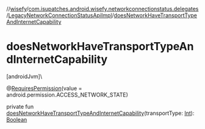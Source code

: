 //[wisefy](../../../index.md)/[com.isupatches.android.wisefy.networkconnectionstatus.delegates](../index.md)/[LegacyNetworkConnectionStatusApiImpl](index.md)/[doesNetworkHaveTransportTypeAndInternetCapability](does-network-have-transport-type-and-internet-capability.md)

# doesNetworkHaveTransportTypeAndInternetCapability

[androidJvm]\

@[RequiresPermission](https://developer.android.com/reference/kotlin/androidx/annotation/RequiresPermission.html)(value = android.permission.ACCESS_NETWORK_STATE)

private fun [doesNetworkHaveTransportTypeAndInternetCapability](does-network-have-transport-type-and-internet-capability.md)(transportType: [Int](https://kotlinlang.org/api/latest/jvm/stdlib/kotlin/-int/index.html)): [Boolean](https://kotlinlang.org/api/latest/jvm/stdlib/kotlin/-boolean/index.html)
